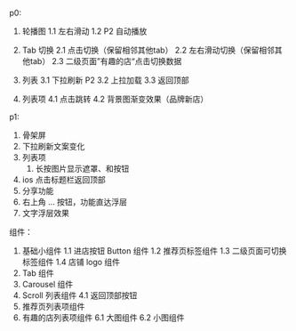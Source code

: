 p0:
1. 轮播图
   1.1 左右滑动
   1.2 P2 自动播放

2. Tab 切换
    2.1 点击切换（保留相邻其他tab）
    2.2 左右滑动切换（保留相邻其他tab）
    2.3 二级页面”有趣的店“点击切换数据

3. 列表
    3.1 下拉刷新 P2
    3.2 上拉加载
    3.3 返回顶部
4. 列表项
    4.1 点击跳转
    4.2 背景图渐变效果（品牌新店）


p1:
1. 骨架屏
2. 下拉刷新文案变化
3. 列表项
   1. 长按图片显示遮罩、和按钮
4. ios 点击标题栏返回顶部
5. 分享功能
6. 右上角 ... 按钮，功能直达浮层
7. 文字浮层效果


组件：
1. 基础小组件
   1.1 进店按钮 Button 组件
   1.2 推荐页标签组件
   1.3 二级页面可切换标签组件
   1.4 店铺 logo 组件
2. Tab 组件
3. Carousel 组件
4. Scroll 列表组件
    4.1 返回顶部按钮
5. 推荐页列表项组件
6. 有趣的店列表项组件
    6.1 大图组件
    6.2 小图组件





